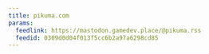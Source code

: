 ```yaml
---
title: pikuma.com
params:
  feedlink: https://mastodon.gamedev.place/@pikuma.rss
  feedid: 0309d0d04f013f5cc6b2a97a6298cd85
---
```

